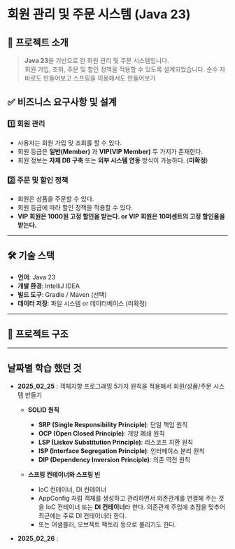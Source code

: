 # 회원 관리 및 주문 시스템 (Java 23)

## 📌 프로젝트 소개
> **Java 23**을 기반으로 한 회원 관리 및 주문 시스템입니다.  
> 회원 가입, 조회, 주문 및 할인 정책을 적용할 수 있도록 설계되었습니다.
> 순수 자바로도 만들어보고 스프링을 이용해서도 만들어보기

## ✅ 비즈니스 요구사항 및 설계

### 1️⃣ 회원 관리
- 사용자는 회원 가입 및 조회를 할 수 있다.
- 회원 등급은 **일반(Member)** 과 **VIP(VIP Member)** 두 가지가 존재한다.
- 회원 정보는 **자체 DB 구축** 또는 **외부 시스템 연동** 방식이 가능하다. (**미확정**)

### 2️⃣ 주문 및 할인 정책
- 회원은 상품을 주문할 수 있다.
- 회원 등급에 따라 할인 정책을 적용할 수 있다.
- **VIP 회원은 1000원 고정 할인을 받는다. or VIP 회원은 10퍼센트의 고정 할인율을 받는다.**

---

## 🛠 기술 스택
- **언어**: Java 23
- **개발 환경**: IntelliJ IDEA
- **빌드 도구**: Gradle / Maven (선택)
- **데이터 저장**: 파일 시스템 or 데이터베이스 (미확정)

---

## 📂 프로젝트 구조

---

## 날짜별 학습 했던 것
- **2025_02_25** : 객체지향 프로그래밍 5가지 원칙을 적용해서 회원/상품/주문 시스템 만들기
  - **SOLID 원칙**
    - **SRP (Single Responsibility Principle)**: 단일 책임 원칙
    - **OCP (Open Closed Principle)**: 개방 폐쇄 원칙
    - **LSP (Liskov Substitution Principle)**: 리스코프 치환 원칙
    - **ISP (Interface Segregation Principle)**: 인터페이스 분리 원칙
    - **DIP (Dependency Inversion Principle)**: 의존 역전 원칙
  
  - **스프링 컨테이너와 스프링 빈**
    - IoC 컨테이너, DI 컨테이너
    - AppConfig 처럼 객체를 생성하고 관리하면서 의존관계를 연결해 주는 것을
    IoC 컨테이너 또는 **DI 컨테이너**라 한다.
    의존관계 주입에 초점을 맞추어 최근에는 주로 DI 컨테이너라 한다.
    - 또는 어샘블러, 오브젝트 팩토리 등으로 불리기도 한다.

- **2025_02_26** : 

